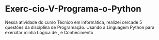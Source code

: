 # Exerc-cio-V-Programa-o-Python
Nessa atividade do curso Técnico em informática, realizei cercade 5 questões da disciplina de Programação. Usando a Linguagem Python para exercitar minha Lógica de , e  Conhecimento
